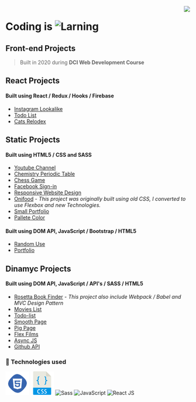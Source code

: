 <img src="https://i.imgur.com/8MlmDto.png" align="right" />

# Coding is ![Larning](https://cdn.rawgit.com/sindresorhus/awesome/d7305f38d29fed78fa85652e3a63e154dd8e8829/media/badge.svg)

## Front-end Projects 
> Built in 2020 during **DCI Web Development Course**

## React Projects
#### Built using React / Redux / Hooks / Firebase
* <a href="https://github.com/bidodev/instagram-lookalike" alt="instagram-lookalike" target="_blank">Instagram Lookalike</a>
* <a href="https://github.com/bidodev/react.js-todo-list" target="_blank">Todo List</a>
* <a href="https://bidodev.github.io/cats-relodex/" target="_blank">Cats Relodex</a>

## Static Projects
#### Built using HTML5 / CSS and SASS

* [Youtube Channel](https://github.com/bidodev/channel-layout)
* [Chemistry Periodic Table](https://github.com/bidodev/chemistry-periodic-table)
* [Chess Game](https://github.com/bidodev/chess-game)
* [Facebook Sign-in](https://github.com/bidodev/sign-in-page)
* [Responsive Website Design](https://github.com/bidodev/clean-the-air)
* [Onifood](https://github.com/bidodev/omnifood) - *This project was originally built using old CSS, I converted to use Flexbox and new Technologies.*
* [Small Portfolio](https://github.com/bidodev/bido-dev)
* [Pallete Color](https://github.com/bidodev/palleteColor)

#### Built using DOM API, JavaScript / Bootstrap / HTML5
* [Random Use](https://github.com/bidodev/bootstrap-bs)
* [Portfolio](https://github.com/bidodev/bootstrap-portfolio)

## Dinamyc Projects
#### Built using DOM API, JavaScript / API's / SASS / HTML5
* [Rosetta Book Finder](https://github.com/bidodev/rosetta-application) - *This project also include Webpack / Babel and MVC Design Pattern*
* [Movies List](https://github.com/bidodev/movies-list)
* [Todo-list](https://github.com/bidodev/todo-list)
* [Smooth Page](https://github.com/bidodev/smooth-page)
* [Pig Page](https://bidodev.github.io/pig-game/)
* [Flex Films](https://github.com/bidodev/flex-films)
* [Async JS](https://github.com/bidodev/async-js)
* [Github API](https://github.com/bidodev/github-search)

### 🚀 Technologies used
![html](./img/html.png)
![css](./img/css.png)
![Sass](https://user-images.githubusercontent.com/47280551/71610255-1829a200-2b6e-11ea-851c-8a7e48ac2eed.png)
![JavaScript](https://williamavasquez.herokuapp.com/img/js.png)
![React JS](https://user-images.githubusercontent.com/47280551/71610254-17910b80-2b6e-11ea-9997-eef4b39fd673.png)